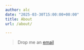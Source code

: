 ```yaml
---
author: alc
date: "2025-03-30T15:00:00+00:00"
title: About
url: /about/

---
```

> Drop me an [email](mailto:anders.laub@laubplusco.net "Email") 
